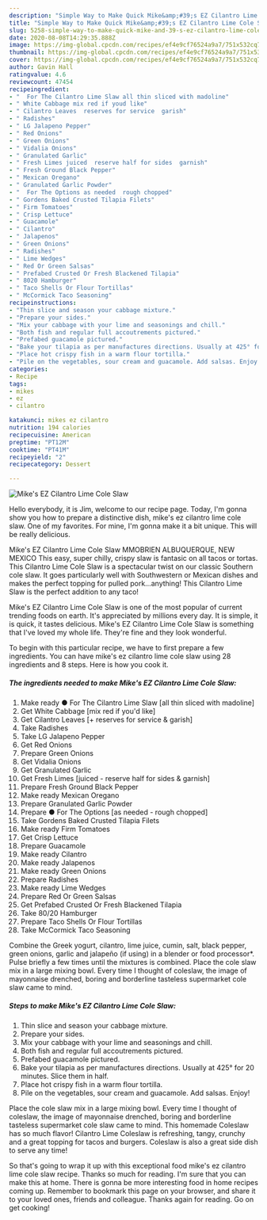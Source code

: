 ```yaml
---
description: "Simple Way to Make Quick Mike&amp;#39;s EZ Cilantro Lime Cole Slaw"
title: "Simple Way to Make Quick Mike&amp;#39;s EZ Cilantro Lime Cole Slaw"
slug: 5258-simple-way-to-make-quick-mike-and-39-s-ez-cilantro-lime-cole-slaw
date: 2020-08-08T14:29:35.888Z
image: https://img-global.cpcdn.com/recipes/ef4e9cf76524a9a7/751x532cq70/mikes-ez-cilantro-lime-cole-slaw-recipe-main-photo.jpg
thumbnail: https://img-global.cpcdn.com/recipes/ef4e9cf76524a9a7/751x532cq70/mikes-ez-cilantro-lime-cole-slaw-recipe-main-photo.jpg
cover: https://img-global.cpcdn.com/recipes/ef4e9cf76524a9a7/751x532cq70/mikes-ez-cilantro-lime-cole-slaw-recipe-main-photo.jpg
author: Gavin Hall
ratingvalue: 4.6
reviewcount: 47454
recipeingredient:
- "  For The Cilantro Lime Slaw all thin sliced with madoline"
- " White Cabbage mix red if youd like"
- " Cilantro Leaves  reserves for service  garish"
- " Radishes"
- " LG Jalapeno Pepper"
- " Red Onions"
- " Green Onions"
- " Vidalia Onions"
- " Granulated Garlic"
- " Fresh Limes juiced  reserve half for sides  garnish"
- " Fresh Ground Black Pepper"
- " Mexican Oregano"
- " Granulated Garlic Powder"
- "  For The Options as needed  rough chopped"
- " Gordens Baked Crusted Tilapia Filets"
- " Firm Tomatoes"
- " Crisp Lettuce"
- " Guacamole"
- " Cilantro"
- " Jalapenos"
- " Green Onions"
- " Radishes"
- " Lime Wedges"
- " Red Or Green Salsas"
- " Prefabed Crusted Or Fresh Blackened Tilapia"
- " 8020 Hamburger"
- " Taco Shells Or Flour Tortillas"
- " McCormick Taco Seasoning"
recipeinstructions:
- "Thin slice and season your cabbage mixture."
- "Prepare your sides."
- "Mix your cabbage with your lime and seasonings and chill."
- "Both fish and regular full accoutrements pictured."
- "Prefabed guacamole pictured."
- "Bake your tilapia as per manufactures directions. Usually at 425° for 20 minutes. Slice them in half."
- "Place hot crispy fish in a warm flour tortilla."
- "Pile on the vegetables, sour cream and guacamole. Add salsas. Enjoy!"
categories:
- Recipe
tags:
- mikes
- ez
- cilantro

katakunci: mikes ez cilantro 
nutrition: 194 calories
recipecuisine: American
preptime: "PT12M"
cooktime: "PT41M"
recipeyield: "2"
recipecategory: Dessert

---
```



![Mike&#39;s EZ Cilantro Lime Cole Slaw](https://img-global.cpcdn.com/recipes/ef4e9cf76524a9a7/751x532cq70/mikes-ez-cilantro-lime-cole-slaw-recipe-main-photo.jpg)

Hello everybody, it is Jim, welcome to our recipe page. Today, I'm gonna show you how to prepare a distinctive dish, mike&#39;s ez cilantro lime cole slaw. One of my favorites. For mine, I'm gonna make it a bit unique. This will be really delicious.

Mike&#39;s EZ Cilantro Lime Cole Slaw MMOBRIEN ALBUQUERQUE, NEW MEXICO This easy, super chilly, crispy slaw is fantasic on all tacos or tortas. This Cilantro Lime Cole Slaw is a spectacular twist on our classic Southern cole slaw. It goes particularly well with Southwestern or Mexican dishes and makes the perfect topping for pulled pork…anything! This Cilantro Lime Slaw is the perfect addition to any taco!

Mike&#39;s EZ Cilantro Lime Cole Slaw is one of the most popular of current trending foods on earth. It's appreciated by millions every day. It is simple, it is quick, it tastes delicious. Mike&#39;s EZ Cilantro Lime Cole Slaw is something that I've loved my whole life. They're fine and they look wonderful.


To begin with this particular recipe, we have to first prepare a few ingredients. You can have mike&#39;s ez cilantro lime cole slaw using 28 ingredients and 8 steps. Here is how you cook it.

<!--inarticleads1-->

##### The ingredients needed to make Mike&#39;s EZ Cilantro Lime Cole Slaw:

1. Make ready  ● For The Cilantro Lime Slaw [all thin sliced with madoline]
1. Get  White Cabbage [mix red if you&#39;d like]
1. Get  Cilantro Leaves [+ reserves for service &amp; garish]
1. Take  Radishes
1. Take  LG Jalapeno Pepper
1. Get  Red Onions
1. Prepare  Green Onions
1. Get  Vidalia Onions
1. Get  Granulated Garlic
1. Get  Fresh Limes [juiced - reserve half for sides &amp; garnish]
1. Prepare  Fresh Ground Black Pepper
1. Make ready  Mexican Oregano
1. Prepare  Granulated Garlic Powder
1. Prepare  ● For The Options [as needed - rough chopped]
1. Take  Gordens Baked Crusted Tilapia Filets
1. Make ready  Firm Tomatoes
1. Get  Crisp Lettuce
1. Prepare  Guacamole
1. Make ready  Cilantro
1. Make ready  Jalapenos
1. Make ready  Green Onions
1. Prepare  Radishes
1. Make ready  Lime Wedges
1. Prepare  Red Or Green Salsas
1. Get  Prefabed Crusted Or Fresh Blackened Tilapia
1. Take  80/20 Hamburger
1. Prepare  Taco Shells Or Flour Tortillas
1. Take  McCormick Taco Seasoning


Combine the Greek yogurt, cilantro, lime juice, cumin, salt, black pepper, green onions, garlic and jalapeño (if using) in a blender or food processor*. Pulse briefly a few times until the mixtures is combined. Place the cole slaw mix in a large mixing bowl. Every time I thought of coleslaw, the image of mayonnaise drenched, boring and borderline tasteless supermarket cole slaw came to mind. 

<!--inarticleads2-->

##### Steps to make Mike&#39;s EZ Cilantro Lime Cole Slaw:

1. Thin slice and season your cabbage mixture.
1. Prepare your sides.
1. Mix your cabbage with your lime and seasonings and chill.
1. Both fish and regular full accoutrements pictured.
1. Prefabed guacamole pictured.
1. Bake your tilapia as per manufactures directions. Usually at 425° for 20 minutes. Slice them in half.
1. Place hot crispy fish in a warm flour tortilla.
1. Pile on the vegetables, sour cream and guacamole. Add salsas. Enjoy!


Place the cole slaw mix in a large mixing bowl. Every time I thought of coleslaw, the image of mayonnaise drenched, boring and borderline tasteless supermarket cole slaw came to mind. This homemade Coleslaw has so much flavor! Cilantro Lime Coleslaw is refreshing, tangy, crunchy and a great topping for tacos and burgers. Coleslaw is also a great side dish to serve any time! 

So that's going to wrap it up with this exceptional food mike&#39;s ez cilantro lime cole slaw recipe. Thanks so much for reading. I'm sure that you can make this at home. There is gonna be more interesting food in home recipes coming up. Remember to bookmark this page on your browser, and share it to your loved ones, friends and colleague. Thanks again for reading. Go on get cooking!

